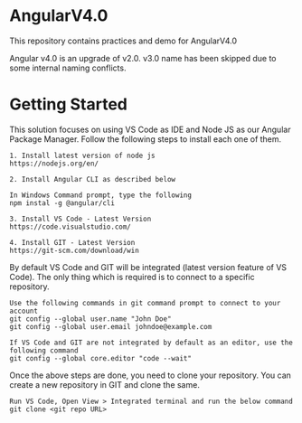 # AngularV4.0
This repository contains practices and demo for AngularV4.0

Angular v4.0 is an upgrade of v2.0.
v3.0 name has been skipped due to some internal naming conflicts.


# Getting Started

This solution focuses on using VS Code as IDE and Node JS as our Angular Package Manager. Follow the following steps to install each one of them.

	1. Install latest version of node js 
	https://nodejs.org/en/
	
	2. Install Angular CLI as described below
	
	In Windows Command prompt, type the following
	npm instal -g @angular/cli

    3. Install VS Code - Latest Version
    https://code.visualstudio.com/

    4. Install GIT - Latest Version
    https://git-scm.com/download/win


By default VS Code and GIT will be integrated (latest version feature of VS Code). The only thing which is required is to connect to a specific repository.

    Use the following commands in git command prompt to connect to your account
    git config --global user.name "John Doe"
    git config --global user.email johndoe@example.com

    If VS Code and GIT are not integrated by default as an editor, use the following command 
    git config --global core.editor "code --wait"
    
Once the above steps are done, you need to clone your repository. You can create a new repository in GIT and clone the same.

    Run VS Code, Open View > Integrated terminal and run the below command
    git clone <git repo URL>

    
